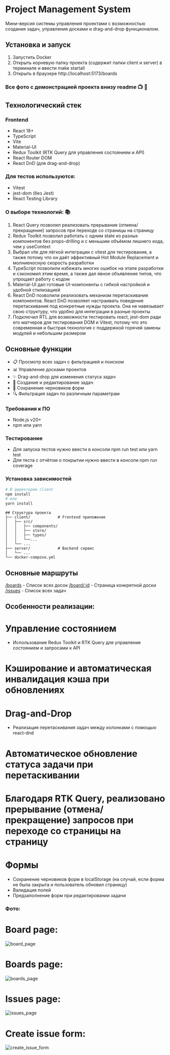 # Project Management System
Мини-версия системы управления проектами с возможностью создания задач, управления досками и drag-and-drop функционалом.

## Установка и запуск
1) Запустить Docker
2) Открыть корневую папку проекта (содержит папки client и server) в терминале и ввести make startall
3) Открыть в браузере http://localhost:5173/boards

### Все фото с демонстрацией проекта внизу readme 📺 🌄

## Технологический стек
### Frontend
- React 18+
- TypeScript
- Vite
- Material-UI
- Redux Toolkit (RTK Query для управления состоянием и API)
- React Router DOM
- React DnD (для drag-and-drop)
### Для тестов используются: 
- Vitest
- jest-dom (без Jest)
- React Testing Library

### О выборе технологий: 📚
1) React Query позволил реализовать прерывание (отмена/прекращение) запросов при переходе со страницы на страницу
2) Redux Toolkit позволил работать с одним state из разных компонентов без props-drilling и с меньшим объёмом лишнего кода, чем у useContext
3) Выбрал vite для лёгкой интеграции с vitest для тестирования, а также потому что он даёт эффективный Hot Module Replacement и молниеносную скорость разработки
4) TypeScript позволили избежать многих ошибок на этапе разработки и сэкономил этим время, а также дал явное объявление типов, что упрощает работу с кодом
5) Material-UI дал готовые UI-компоненты с гибкой настройкой и удобной стилизацией
6) React DnD позволили реализовать механизм перетаскивания компонентов. React DnD позволяет настраивать поведение перетаскивания под конкретные нужды проекта. Она не навязывает свою структуру, что удобно для интеграции в разные проекты
7) Подключил RTL для возможности тестировать react, jest-dom ради его матчеров для тестирования DOM и Vitest, потому что это современная и быстрая технология с поддержкой горячей замены модулей и небольшим размером

## Основные функции

- 📋 Просмотр всех задач с фильтрацией и поиском
- 📊 Управление досками проектов
- ✨ Drag-and-drop для изменения статуса задач
- 📝 Создание и редактирование задач
- 💾 Сохранение черновиков форм
- 🔍 Фильтрация задач по различным параметрам

### Требования к ПО
- Node.js v20+
- npm или yarn

### Тестирование
- Для запуска тестов нужно ввести в консоли npm run test или yarn test
- Для теста с отчётом о покрытии нужно ввести в консоли npm run coverage

### Установка зависимостей
```bash
# В директории client
npm install
# или
yarn install
```
```
## Структура проекта 
├── client/            # Frontend приложение
│   ├── src/
│   │   ├── components/
│   │   ├── store/
│   │   ├── types/
│   │   └──...
│   └── ...
├── server/            # Backend сервис
│   └── ...
└── docker-compose.yml
```
## Основные маршруты
[/boards](http://localhost:5173/boards) - Список всех досок
[/board/:id](http://localhost:5173/board/1) - Страница конкретной доски
[/issues](http://localhost:5173/issues) - Список всех задач

## Особенности реализации:
# Управление состоянием
- Использование Redux Toolkit и RTK Query для управления состоянием и запросами к API
# Кэширование и автоматическая инвалидация кэша при обновлениях
# Drag-and-Drop
- Реализация перетаскивания задач между колонками с помощью react-dnd
# Автоматическое обновление статуса задачи при перетаскивании
# Благодаря RTK Query, реализовано прерывание (отмена/прекращение) запросов при переходе со страницы на страницу

# Формы
- Сохранение черновиков форм в localStorage (на случай, если форма не была закрыта и пользователь обновил страницу)
- Валидация полей
- Предзаполнение форм при редактировании задачи

### Фото:
# Board page:
![board_page](https://github.com/user-attachments/assets/bc6030b9-eefd-437b-985d-4fc6b7d3e1b0)

# Boards page:
![boards_page](https://github.com/user-attachments/assets/19bee902-747d-43ad-8e17-2f5ceb55133c)

# Issues page:
![issues_page](https://github.com/user-attachments/assets/a9aac162-db99-472b-8a0d-01156f7d1fd9)

# Create issue form:
![create_issue_form](https://github.com/user-attachments/assets/0df366fd-1631-4e7b-b464-d3ea92af0adc)
